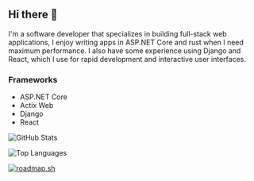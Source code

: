 ## Hi there 👋
I'm a software developer that specializes in building full-stack web applications, I enjoy writing apps in ASP.NET Core and rust when I need maximum performance. I also have some experience using Django and React, which I use for rapid development and interactive user interfaces.

### Frameworks
- ASP.NET Core
- Actix Web
- Django
- React

![GitHub Stats](https://github-readme-stats.vercel.app/api?username=borelli28&show_icons=true&theme=dark)

![Top Languages](https://github-readme-stats.vercel.app/api/top-langs/?username=borelli28&layout=compact&theme=dark)

[![roadmap.sh](https://roadmap.sh/card/wide/668ac0a0501413692bca1c9b?variant=dark)](https://roadmap.sh)
